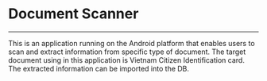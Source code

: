 # Document Scanner
---
This is an application running on the Android platform that enables users to scan and extract information from specific type of document. The target document using in this application is Vietnam Citizen Identification card. The extracted information can be imported into the DB.
